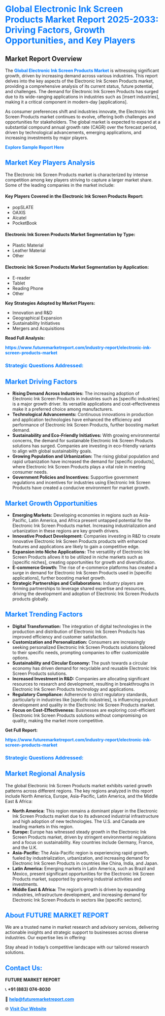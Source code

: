 <h1 style="color: #007BFF;">Global Electronic Ink Screen Products Market Report 2025-2033: Driving Factors, Growth Opportunities, and Key Players</h1>

<section id="overview">
<h2>Market Report Overview</h2>
<p>The <a href="https://www.futuremarketreport.com/industry-report/electronic-ink-screen-products-market" style="color: #007BFF; text-decoration: none;"><strong>Global Electronic Ink Screen Products Market</strong></a> is witnessing significant growth, driven by increasing demand across various industries. This report delves into the key aspects of the Electronic Ink Screen Products market, providing a comprehensive analysis of its current status, future potential, and challenges. The demand for Electronic Ink Screen Products has surged due to its wide-ranging applications in industries such as [insert industries], making it a critical component in modern-day [applications].</p>
<p>As consumer preferences shift and industries innovate, the Electronic Ink Screen Products market continues to evolve, offering both challenges and opportunities for stakeholders. The global market is expected to expand at a substantial compound annual growth rate (CAGR) over the forecast period, driven by technological advancements, emerging applications, and increasing investments by major players.</p>
</section>

<section id="overview">
<p><a href="https://www.futuremarketreport.com/request-sample/reportId=35886" style="color: #007BFF; text-decoration: none;"><strong>Explore Sample Report Here</strong></a></p>
</section>

<section id="key-players">
<h2 style="color: #007BFF;">Market Key Players Analysis</h2>
<p>The Electronic Ink Screen Products market is characterized by intense competition among key players striving to capture a larger market share. Some of the leading companies in the market include:</p>
<h4>Key Players Covered in the Electronic Ink Screen Products Report:</h4>
<ul><li>popSLATE</li><li>OAXIS</li><li>Alcatel</li><li>PocketBook</li></ul>
<h4>Electronic Ink Screen Products Market Segmentation by Type:</h4>
<ul><li>Plastic Material</li><li>Leather Material</li><li>Other</li></ul>

<h4>Electronic Ink Screen Products Market Segmentation by Application:</h4>
<ul><li>E-reader</li><li>Tablet</li><li>Reading Phone</li><li>Other</li></ul>
<p><strong>Key Strategies Adopted by Market Players:</strong></p>
<ul>
<li>Innovation and R&D</li>
<li>Geographical Expansion</li>
<li>Sustainability Initiatives</li>
<li>Mergers and Acquisitions</li>
</ul>
</section>

<section>
<p><strong>Read Full Analysis: </strong></p><a href="https://www.futuremarketreport.com/industry-report/electronic-ink-screen-products-market" style="color: #007BFF; text-decoration: none;"><strong>https://www.futuremarketreport.com/industry-report/electronic-ink-screen-products-market</strong></a>
<h3 style="color: #007BFF;">Strategic Questions Addressed:</h3>
</section>

<section id="driving-factors">
<h2 style="color: #007BFF;">Market Driving Factors</h2>
<ul>
<li><strong>Rising Demand Across Industries:</strong> The increasing adoption of Electronic Ink Screen Products in industries such as [specific industries] is a major growth driver. Its versatile applications and cost-effectiveness make it a preferred choice among manufacturers.</li>
<li><strong>Technological Advancements:</strong> Continuous innovations in production and application technologies have enhanced the efficiency and performance of Electronic Ink Screen Products, further boosting market demand.</li>
<li><strong>Sustainability and Eco-Friendly Initiatives:</strong> With growing environmental concerns, the demand for sustainable Electronic Ink Screen Products solutions has surged. Companies are investing in eco-friendly variants to align with global sustainability goals.</li>
<li><strong>Growing Population and Urbanization:</strong> The rising global population and rapid urbanization have increased the demand for [specific products], where Electronic Ink Screen Products plays a vital role in meeting consumer needs.</li>
<li><strong>Government Policies and Incentives:</strong> Supportive government regulations and incentives for industries using Electronic Ink Screen Products have created a conducive environment for market growth.</li>
</ul>
</section>

<section id="growth-opportunities">
<h2 style="color: #007BFF;">Market Growth Opportunities</h2>
<ul>
<li><strong>Emerging Markets:</strong> Developing economies in regions such as Asia-Pacific, Latin America, and Africa present untapped potential for the Electronic Ink Screen Products market. Increasing industrialization and urbanization in these regions are key growth drivers.</li>
<li><strong>Innovative Product Development:</strong> Companies investing in R&D to create innovative Electronic Ink Screen Products products with enhanced features and applications are likely to gain a competitive edge.</li>
<li><strong>Expansion into Niche Applications:</strong> The versatility of Electronic Ink Screen Products allows it to be utilized in niche markets such as [specific niches], creating opportunities for growth and diversification.</li>
<li><strong>E-commerce Growth:</strong> The rise of e-commerce platforms has created a surge in demand for Electronic Ink Screen Products used in [specific applications], further boosting market growth.</li>
<li><strong>Strategic Partnerships and Collaborations:</strong> Industry players are forming partnerships to leverage shared expertise and resources, driving the development and adoption of Electronic Ink Screen Products products globally.</li>
</ul>
</section>

<section id="trending-factors">
<h2 style="color: #007BFF;">Market Trending Factors</h2>
<ul>
<li><strong>Digital Transformation:</strong> The integration of digital technologies in the production and distribution of Electronic Ink Screen Products has improved efficiency and customer satisfaction.</li>
<li><strong>Customization and Personalization:</strong> Consumers are increasingly seeking personalized Electronic Ink Screen Products solutions tailored to their specific needs, prompting companies to offer customizable options.</li>
<li><strong>Sustainability and Circular Economy:</strong> The push towards a circular economy has driven demand for recyclable and reusable Electronic Ink Screen Products solutions.</li>
<li><strong>Increased Investment in R&D:</strong> Companies are allocating significant resources to research and development, resulting in breakthroughs in Electronic Ink Screen Products technology and applications.</li>
<li><strong>Regulatory Compliance:</strong> Adherence to strict regulatory standards, particularly in industries like [specific industries], is influencing product development and quality in the Electronic Ink Screen Products market.</li>
<li><strong>Focus on Cost-Effectiveness:</strong> Businesses are exploring cost-efficient Electronic Ink Screen Products solutions without compromising on quality, making the market more competitive.</li>
</ul>
</section>

<section>
<p><strong>Get Full Report: </strong></p><a href="https://www.futuremarketreport.com/industry-report/electronic-ink-screen-products-market" style="color: #007BFF; text-decoration: none;"><strong>https://www.futuremarketreport.com/industry-report/electronic-ink-screen-products-market</strong></a>
<h3 style="color: #007BFF;">Strategic Questions Addressed:</h3>
</section>


<section id="regional-analysis">
<h2 style="color: #007BFF;">Market Regional Analysis</h2>
<p>The global Electronic Ink Screen Products market exhibits varied growth patterns across different regions. The key regions analyzed in this report include North America, Europe, Asia-Pacific, Latin America, and the Middle East & Africa:</p>
<ul>
<li><strong>North America:</strong> This region remains a dominant player in the Electronic Ink Screen Products market due to its advanced industrial infrastructure and high adoption of new technologies. The U.S. and Canada are leading markets in this region.</li>
<li><strong>Europe:</strong> Europe has witnessed steady growth in the Electronic Ink Screen Products market, driven by stringent environmental regulations and a focus on sustainability. Key countries include Germany, France, and the U.K.</li>
<li><strong>Asia-Pacific:</strong> The Asia-Pacific region is experiencing rapid growth, fueled by industrialization, urbanization, and increasing demand for Electronic Ink Screen Products in countries like China, India, and Japan.</li>
<li><strong>Latin America:</strong> Emerging markets in Latin America, such as Brazil and Mexico, present significant opportunities for the Electronic Ink Screen Products market, supported by growing industrial activities and investments.</li>
<li><strong>Middle East & Africa:</strong> The region’s growth is driven by expanding industries, infrastructure development, and increasing demand for Electronic Ink Screen Products in sectors like [specific sectors].</li>
</ul>
</section>

<footer>
<h2 style="color: #007BFF;">About FUTURE MARKET REPORT</h2>
<p>We are a trusted name in market research and advisory services, delivering actionable insights and strategic support to businesses across diverse industries. Our expertise lies in offering:</p>

<p>Stay ahead in today’s competitive landscape with our tailored research solutions.</p>

<h2 style="color: #007BFF;">Contact Us:</h2>
<p><strong>FUTURE MARKET REPORT</strong></p>
<p>📞 <strong>+91 (883) 074-8030</strong></p>
<p>📧 <strong><a href="mailto:help@futuremarketreport.com" style="color: #007BFF;">help@futuremarketreport.com</a></strong></p>
<p>🌐 <strong><a href="https://www.futuremarketreport.com/" style="color: #007BFF;">Visit Our Website</a></strong></p>
</footer>